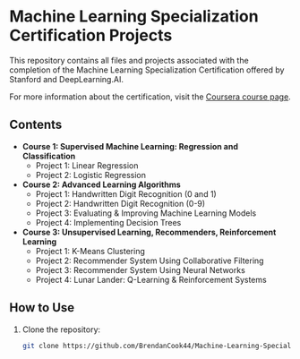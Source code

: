 # Machine Learning Specialization Certification Projects

This repository contains all files and projects associated with the completion of the Machine Learning Specialization Certification offered by Stanford and DeepLearning.AI.

For more information about the certification, visit the [Coursera course page](https://www.coursera.org/specializations/machine-learning-introduction).

## Contents
- **Course 1: Supervised Machine Learning: Regression and Classification**
  - Project 1: Linear Regression
  - Project 2: Logistic Regression
- **Course 2: Advanced Learning Algorithms**
  - Project 1: Handwritten Digit Recognition (0 and 1)
  - Project 2: Handwritten Digit Recognition (0-9)
  - Project 3: Evaluating & Improving Machine Learning Models
  - Project 4: Implementing Decision Trees
- **Course 3: Unsupervised Learning, Recommenders, Reinforcement Learning**
  - Project 1: K-Means Clustering
  - Project 2: Recommender System Using Collaborative Filtering
  - Project 3: Recommender System Using Neural Networks
  - Project 4: Lunar Lander: Q-Learning & Reinforcement Systems

## How to Use
1. Clone the repository:
   ```sh
   git clone https://github.com/BrendanCook44/Machine-Learning-Specialization
